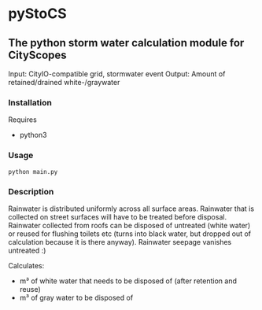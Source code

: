 # pyStoCS
## The python storm water calculation module for CityScopes

Input: CityIO-compatible grid, stormwater event
Output: Amount of retained/drained white-/graywater

### Installation

Requires
* python3


### Usage

```python main.py```


### Description

Rainwater is distributed uniformly across all surface areas.
Rainwater that is collected on street surfaces will have to be treated before disposal.
Rainwater collected from roofs can be disposed of untreated (white water) or reused for flushing toilets etc (turns into black water, but dropped out of calculation because it is there anyway).
Rainwater seepage vanishes untreated :)

Calculates:
* m³ of white water that needs to be disposed of (after retention and reuse)
* m³ of gray water to be disposed of